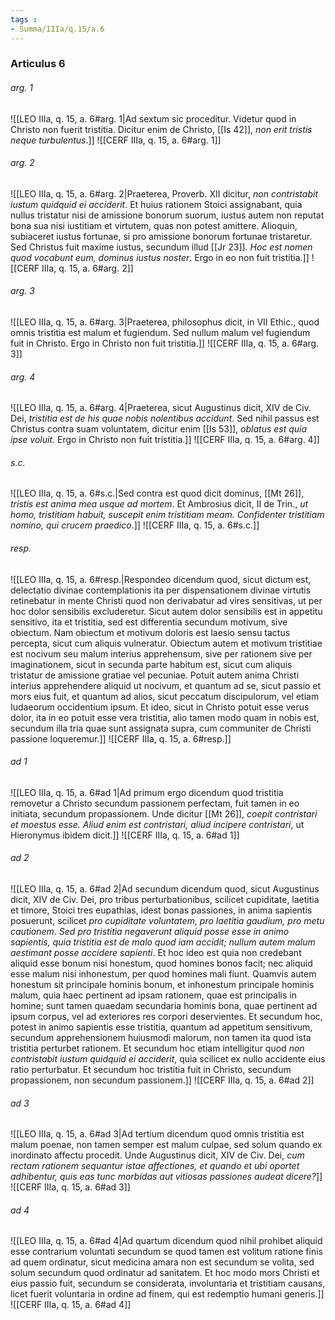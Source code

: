 ```yaml
---
tags : 
- Summa/IIIa/q.15/a.6
---
```


### Articulus 6

###### arg. 1
![[LEO IIIa, q. 15, a. 6#arg. 1|Ad sextum sic proceditur. Videtur quod in Christo non fuerit tristitia. Dicitur enim de Christo, [[Is 42]], *non erit tristis neque turbulentus*.]]
![[CERF IIIa, q. 15, a. 6#arg. 1]]

###### arg. 2
![[LEO IIIa, q. 15, a. 6#arg. 2|Praeterea, Proverb. XII dicitur, *non contristabit iustum quidquid ei acciderit*. Et huius rationem Stoici assignabant, quia nullus tristatur nisi de amissione bonorum suorum, iustus autem non reputat bona sua nisi iustitiam et virtutem, quas non potest amittere. Alioquin, subiaceret iustus fortunae, si pro amissione bonorum fortunae tristaretur. Sed Christus fuit maxime iustus, secundum illud [[Jr 23]]. *Hoc est nomen quod vocabunt eum, dominus iustus noster*. Ergo in eo non fuit tristitia.]]
![[CERF IIIa, q. 15, a. 6#arg. 2]]

###### arg. 3
![[LEO IIIa, q. 15, a. 6#arg. 3|Praeterea, philosophus dicit, in VII Ethic., quod omnis tristitia est malum et fugiendum. Sed nullum malum vel fugiendum fuit in Christo. Ergo in Christo non fuit tristitia.]]
![[CERF IIIa, q. 15, a. 6#arg. 3]]

###### arg. 4
![[LEO IIIa, q. 15, a. 6#arg. 4|Praeterea, sicut Augustinus dicit, XIV de Civ. Dei, *tristitia est de his quae nobis nolentibus accidunt*. Sed nihil passus est Christus contra suam voluntatem, dicitur enim [[Is 53]], *oblatus est quia ipse voluit*. Ergo in Christo non fuit tristitia.]]
![[CERF IIIa, q. 15, a. 6#arg. 4]]

###### s.c.
![[LEO IIIa, q. 15, a. 6#s.c.|Sed contra est quod dicit dominus, [[Mt 26]], *tristis est anima mea usque ad mortem*. Et Ambrosius dicit, II de Trin., *ut homo, tristitiam habuit, suscepit enim tristitiam meam. Confidenter tristitiam nomino, qui crucem praedico*.]]
![[CERF IIIa, q. 15, a. 6#s.c.]]

###### resp.
![[LEO IIIa, q. 15, a. 6#resp.|Respondeo dicendum quod, sicut dictum est, delectatio divinae contemplationis ita per dispensationem divinae virtutis retinebatur in mente Christi quod non derivabatur ad vires sensitivas, ut per hoc dolor sensibilis excluderetur. Sicut autem dolor sensibilis est in appetitu sensitivo, ita et tristitia, sed est differentia secundum motivum, sive obiectum. Nam obiectum et motivum doloris est laesio sensu tactus percepta, sicut cum aliquis vulneratur. Obiectum autem et motivum tristitiae est nocivum seu malum interius apprehensum, sive per rationem sive per imaginationem, sicut in secunda parte habitum est, sicut cum aliquis tristatur de amissione gratiae vel pecuniae. Potuit autem anima Christi interius apprehendere aliquid ut nocivum, et quantum ad se, sicut passio et mors eius fuit, et quantum ad alios, sicut peccatum discipulorum, vel etiam Iudaeorum occidentium ipsum. Et ideo, sicut in Christo potuit esse verus dolor, ita in eo potuit esse vera tristitia, alio tamen modo quam in nobis est, secundum illa tria quae sunt assignata supra, cum communiter de Christi passione loqueremur.]]
![[CERF IIIa, q. 15, a. 6#resp.]]

###### ad 1
![[LEO IIIa, q. 15, a. 6#ad 1|Ad primum ergo dicendum quod tristitia removetur a Christo secundum passionem perfectam, fuit tamen in eo initiata, secundum propassionem. Unde dicitur [[Mt 26]], *coepit contristari et moestus esse. Aliud enim est contristari, aliud incipere contristari*, ut Hieronymus ibidem dicit.]]
![[CERF IIIa, q. 15, a. 6#ad 1]]

###### ad 2
![[LEO IIIa, q. 15, a. 6#ad 2|Ad secundum dicendum quod, sicut Augustinus dicit, XIV de Civ. Dei, pro tribus perturbationibus, scilicet cupiditate, laetitia et timore, Stoici tres eupathias, idest bonas passiones, in anima sapientis posuerunt, scilicet *pro cupiditate voluntatem, pro laetitia gaudium, pro metu cautionem. Sed pro tristitia negaverunt aliquid posse esse in animo sapientis, quia tristitia est de malo quod iam accidit; nullum autem malum aestimant posse accidere sapienti*. Et hoc ideo est quia non credebant aliquid esse bonum nisi honestum, quod homines bonos facit; nec aliquid esse malum nisi inhonestum, per quod homines mali fiunt. Quamvis autem honestum sit principale hominis bonum, et inhonestum principale hominis malum, quia haec pertinent ad ipsam rationem, quae est principalis in homine; sunt tamen quaedam secundaria hominis bona, quae pertinent ad ipsum corpus, vel ad exteriores res corpori deservientes. Et secundum hoc, potest in animo sapientis esse tristitia, quantum ad appetitum sensitivum, secundum apprehensionem huiusmodi malorum, non tamen ita quod ista tristitia perturbet rationem. Et secundum hoc etiam intelligitur quod *non contristabit iustum quidquid ei acciderit*, quia scilicet ex nullo accidente eius ratio perturbatur. Et secundum hoc tristitia fuit in Christo, secundum propassionem, non secundum passionem.]]
![[CERF IIIa, q. 15, a. 6#ad 2]]

###### ad 3
![[LEO IIIa, q. 15, a. 6#ad 3|Ad tertium dicendum quod omnis tristitia est malum poenae, non tamen semper est malum culpae, sed solum quando ex inordinato affectu procedit. Unde Augustinus dicit, XIV de Civ. Dei, *cum rectam rationem sequantur istae affectiones, et quando et ubi oportet adhibentur, quis eas tunc morbidas aut vitiosas passiones audeat dicere?*]]
![[CERF IIIa, q. 15, a. 6#ad 3]]

###### ad 4
![[LEO IIIa, q. 15, a. 6#ad 4|Ad quartum dicendum quod nihil prohibet aliquid esse contrarium voluntati secundum se quod tamen est volitum ratione finis ad quem ordinatur, sicut medicina amara non est secundum se volita, sed solum secundum quod ordinatur ad sanitatem. Et hoc modo mors Christi et eius passio fuit, secundum se considerata, involuntaria et tristitiam causans, licet fuerit voluntaria in ordine ad finem, qui est redemptio humani generis.]]
![[CERF IIIa, q. 15, a. 6#ad 4]]

